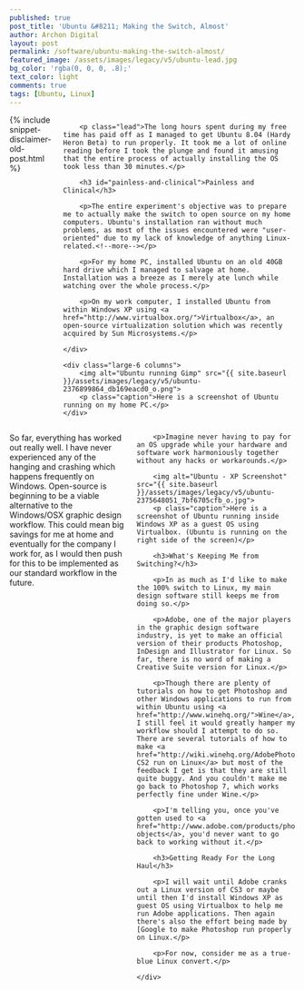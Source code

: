 ```yaml
---
published: true
post_title: 'Ubuntu &#8211; Making the Switch, Almost'
author: Archon Digital
layout: post
permalink: /software/ubuntu-making-the-switch-almost/
featured_image: /assets/images/legacy/v5/ubuntu-lead.jpg
bg_color: 'rgba(0, 0, 0, .8);'
text_color: light
comments: true
tags: [Ubuntu, Linux]
---
```

<div class="row">
	<div class="large-6 columns">
		{% include snippet-disclaimer-old-post.html %}

		<p class="lead">The long hours spent during my free time has paid off as I managed to get Ubuntu 8.04 (Hardy Heron Beta) to run properly. It took me a lot of online reading before I took the plunge and found it amusing that the entire process of actually installing the OS took less than 30 minutes.</p>

		<h3 id="painless-and-clinical">Painless and Clinical</h3>

		<p>The entire experiment's objective was to prepare me to actually make the switch to open source on my home computers. Ubuntu's installation ran without much problems, as most of the issues encountered were "user-oriented" due to my lack of knowledge of anything Linux-related.<!--more--></p>

		<p>For my home PC, installed Ubuntu on an old 40GB hard drive which I managed to salvage at home. Installation was a breeze as I merely ate lunch while watching over the whole process.</p>

		<p>On my work computer, I installed Ubuntu from within Windows XP using <a href="http://www.virtualbox.org/">Virtualbox</a>, an open-source virtualization solution which was recently acquired by Sun Microsystems.</p>

	</div>

	<div class="large-6 columns">
		<img alt="Ubuntu running Gimp" src="{{ site.baseurl }}/assets/images/legacy/v5/ubuntu-2376899864_db169eacd0_o.png">
		<p class="caption">Here is a screenshot of Ubuntu running on my home PC.</p>
	</div>
</div>

<div class="row">
	<div class="large-12 columns">
		<p>So far, everything has worked out really well. I have never experienced any of the hanging and crashing which happens frequently on Windows. Open-source is beginning to be a viable alternative to the Windows/OSX graphic design workflow. This could mean big savings for me at home and eventually for the company I work for, as I would then push for this to be implemented as our standard workflow in the future.</p>
		
		<p>Imagine never having to pay for an OS upgrade while your hardware and software work harmoniously together without any hacks or workarounds.</p>

		<img alt="Ubuntu - XP Screenshot" src="{{ site.baseurl }}/assets/images/legacy/v5/ubuntu-2375648051_7bf6705cfb_o.jpg">
		<p class="caption">Here is a screenshot of Ubuntu running inside Windows XP as a guest OS using Virtualbox. (Ubuntu is running on the right side of the screen)</p>

		<h3>What's Keeping Me from Switching?</h3>

		<p>In as much as I'd like to make the 100% switch to Linux, my main design software still keeps me from doing so.</p>
		
		<p>Adobe, one of the major players in the graphic design software industry, is yet to make an official version of their products Photoshop, InDesign and Illustrator for Linux. So far, there is no word of making a Creative Suite version for Linux.</p>
		
		<p>Though there are plenty of tutorials on how to get Photoshop and other Windows applications to run from within Ubuntu using <a href="http://www.winehq.org/">Wine</a>, I still feel it would greatly hamper my workflow should I attempt to do so. There are several tutorials of how to make <a href="http://wiki.winehq.org/AdobePhotoshop">Photoshop CS2 run on Linux</a> but most of the feedback I get is that they are still quite buggy. And you couldn't make me go back to Photoshop 7, which works perfectly fine under Wine.</p>
		
		<p>I'm telling you, once you've gotten used to <a href="http://www.adobe.com/products/photoshop/pop_smart.html">smart objects</a>, you'd never want to go back to working without it.</p>

		<h3>Getting Ready For the Long Haul</h3>

		<p>I will wait until Adobe cranks out a Linux version of CS3 or maybe until then I'd install Windows XP as guest OS using Virtualbox to help me run Adobe applications. Then again there's also the effort being made by [Google to make Photoshop run properly on Linux.</p>
		
		<p>For now, consider me as a true-blue Linux convert.</p>

	</div>
</div>